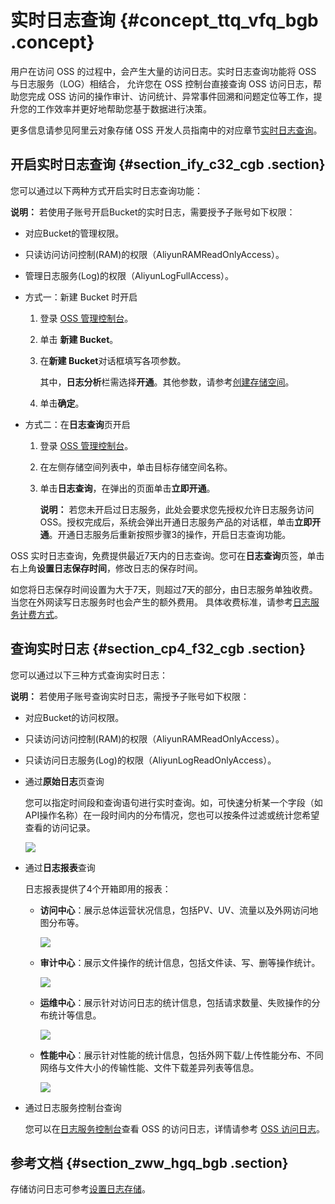# 实时日志查询 {#concept_ttq_vfq_bgb .concept}

用户在访问 OSS 的过程中，会产生大量的访问日志。实时日志查询功能将 OSS 与日志服务（LOG）相结合， 允许您在 OSS 控制台直接查询 OSS 访问日志，帮助您完成 OSS 访问的操作审计、访问统计、异常事件回溯和问题定位等工作，提升您的工作效率并更好地帮助您基于数据进行决策。

更多信息请参见阿里云对象存储 OSS 开发人员指南中的对应章节[实时日志查询](../cn.zh-CN/开发指南/日志管理/实时日志查询.md#)。

## 开启实时日志查询 {#section_ify_c32_cgb .section}

您可以通过以下两种方式开启实时日志查询功能：

**说明：** 若使用子账号开启Bucket的实时日志，需要授予子账号如下权限：

-   对应Bucket的管理权限。
-   只读访问访问控制\(RAM\)的权限（AliyunRAMReadOnlyAccess）。
-   管理日志服务\(Log\)的权限（AliyunLogFullAccess）。

-   方式一：新建 Bucket 时开启
    1.  登录 [OSS 管理控制台](https://oss.console.aliyun.com/)。
    2.  单击 **新建 Bucket**。
    3.  在**新建 Bucket**对话框填写各项参数。

        其中，**日志分析**栏需选择**开通**。其他参数，请参考[创建存储空间](cn.zh-CN/控制台用户指南/管理存储空间/创建存储空间.md#)。

    4.  单击**确定**。
-   方式二：在**日志查询**页开启
    1.  登录 [OSS 管理控制台](https://oss.console.aliyun.com/)。
    2.  在左侧存储空间列表中，单击目标存储空间名称。
    3.  单击**日志查询**，在弹出的页面单击**立即开通**。

        **说明：** 若您未开启过日志服务，此处会要求您先授权允许日志服务访问 OSS。授权完成后，系统会弹出开通日志服务产品的对话框，单击**立即开通**。开通日志服务后重新按照步骤3的操作，开启日志查询功能。


OSS 实时日志查询，免费提供最近7天内的日志查询。您可在**日志查询**页签，单击右上角**设置日志保存时间**，修改日志的保存时间。

如您将日志保存时间设置为大于7天，则超过7天的部分，由日志服务单独收费。当您在外网读写日志服务时也会产生的额外费用。 具体收费标准，请参考[日志服务计费方式](../../../../../cn.zh-CN/产品定价/按量付费.md#)。

## 查询实时日志 {#section_cp4_f32_cgb .section}

您可以通过以下三种方式查询实时日志：

**说明：** 若使用子账号查询实时日志，需授予子账号如下权限：

-   对应Bucket的访问权限。
-   只读访问访问控制\(RAM\)的权限（AliyunRAMReadOnlyAccess）。
-   只读访问日志服务\(Log\)的权限（AliyunLogReadOnlyAccess）。

-   通过**原始日志**页查询

    您可以指定时间段和查询语句进行实时查询。如，可快速分析某一个字段（如API操作名称）在一段时间内的分布情况，您也可以按条件过滤或统计您希望查看的访问记录。

    ![](http://static-aliyun-doc.oss-cn-hangzhou.aliyuncs.com/assets/img/78515/156232041134106_zh-CN.png)

-   通过**日志报表**查询

    日志报表提供了4个开箱即用的报表：

    -   **访问中心**：展示总体运营状况信息，包括PV、UV、流量以及外网访问地图分布等。

        ![](http://static-aliyun-doc.oss-cn-hangzhou.aliyuncs.com/assets/img/78515/156232041134107_zh-CN.png)

    -   **审计中心**：展示文件操作的统计信息，包括文件读、写、删等操作统计。

        ![](http://static-aliyun-doc.oss-cn-hangzhou.aliyuncs.com/assets/img/78515/156232041134108_zh-CN.png)

    -   **运维中心**：展示针对访问日志的统计信息，包括请求数量、失败操作的分布统计等信息。

        ![](http://static-aliyun-doc.oss-cn-hangzhou.aliyuncs.com/assets/img/78515/156232041134109_zh-CN.png)

    -   **性能中心**：展示针对性能的统计信息，包括外网下载/上传性能分布、不同网络与文件大小的传输性能、文件下载差异列表等信息。

        ![](http://static-aliyun-doc.oss-cn-hangzhou.aliyuncs.com/assets/img/78515/156232041234110_zh-CN.png)

-   通过日志服务控制台查询

    您可以在[日志服务控制台](https://sls.console.aliyun.com/)查看 OSS 的访问日志，详情请参考 [OSS 访问日志](../cn.zh-CN/用户指南/云产品采集/OSS访问日志/OSS访问日志简介.md#)。


## 参考文档 {#section_zww_hgq_bgb .section}

存储访问日志可参考[设置日志存储](cn.zh-CN/控制台用户指南/日志管理/设置日志存储.md#)。

